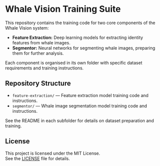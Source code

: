 # Whale Vision Training Suite

This repository contains the training code for two core components of the Whale Vision system:

- **Feature Extraction:** Deep learning models for extracting identity features from whale images.
- **Segmentor:** Neural networks for segmenting whale images, preparing them for further analysis.

Each component is organised in its own folder with specific dataset requirements and training instructions.

## Repository Structure

- `feature-extraction/` — Feature extraction model training code and instructions.
- `segmentor/` — Whale image segmentation model training code and instructions.

See the README in each subfolder for details on dataset preparation and training.

## License

This project is licensed under the MIT License.  
See the [LICENSE](./LICENSE) file for details.
